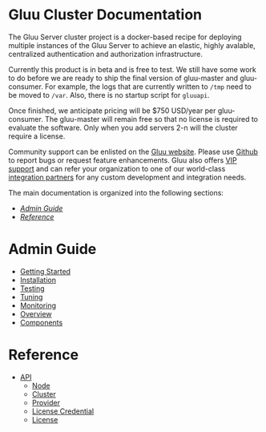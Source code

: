 # Gluu Cluster Documentation

The Gluu Server cluster project is a docker-based recipe for deploying multiple instances of the Gluu Server to achieve an elastic, highly avalable, centralized authentication and authorization infrastructure.

Currently this product is in beta and is free to test. We still have some work to do before we are ready to ship the final version of gluu-master and gluu-consumer. For example, the logs that are currently written to `/tmp` need to be moved to `/var`. Also, there is no startup script for `gluuapi`.

Once finished, we anticipate pricing will be $750 USD/year per gluu-consumer. The gluu-master will remain free so that no license is required to evaluate the software. Only when you add servers 2-n will the cluster require a license.

Community support can be enlisted on the [Gluu website](http://support.gluu.org). Please use [Github](http://github.com/GluuFederation) to report bugs or request feature enhancements. Gluu also offers [VIP support](http://gluu.org/pricing) and can refer your organization to one of our world-class [integration partners](http://gluu.org/current-partners) for any custom development and integration needs.

The main documentation is organized into the following sections:

- *[Admin Guide](#admin-guide)*
- *[Reference](#reference)*

# Admin Guide
- [Getting Started](./admin-guide/getting-started/index.md)
- [Installation](./admin-guide/installation/index.md)
- [Testing](./admin-guide/testing/index.md)
- [Tuning](./admin-guide/tuning/index.md)
- [Monitoring](./admin-guide/monitoring/index.md)
- [Overview](./admin-guide/overview/index.md)
- [Components](./admin-guide/components/index.md)

# Reference
- [API](./reference/api/index.md)
  - [Node](./reference/api/node.md)
  - [Cluster](./reference/api/cluster.md)
  - [Provider](./reference/api/provider.md)
  - [License Credential](./reference/api/license_credential.md)
  - [License](./reference/api/license.md)
